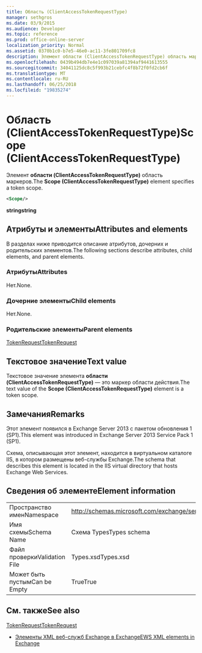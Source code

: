```yaml
---
title: Область (ClientAccessTokenRequestType)
manager: sethgros
ms.date: 03/9/2015
ms.audience: Developer
ms.topic: reference
ms.prod: office-online-server
localization_priority: Normal
ms.assetid: 0370b1c0-b7e5-46e0-ac11-3fe801709fc8
description: Элемент области (ClientAccessTokenRequestType) область маркеров.
ms.openlocfilehash: 0439b494db7e4e1c097039a81394af9441613555
ms.sourcegitcommit: 34041125dc8c5f993b21cebfc4f8b72f0fd2cb6f
ms.translationtype: MT
ms.contentlocale: ru-RU
ms.lasthandoff: 06/25/2018
ms.locfileid: "19835274"
---
```

# <a name="scope-clientaccesstokenrequesttype"></a><span data-ttu-id="8f286-103">Область (ClientAccessTokenRequestType)</span><span class="sxs-lookup"><span data-stu-id="8f286-103">Scope (ClientAccessTokenRequestType)</span></span>

<span data-ttu-id="8f286-104">Элемент **области (ClientAccessTokenRequestType)** область маркеров.</span><span class="sxs-lookup"><span data-stu-id="8f286-104">The **Scope (ClientAccessTokenRequestType)** element specifies a token scope.</span></span> 
  
```XML
<Scope/>
```

 <span data-ttu-id="8f286-105">**string**</span><span class="sxs-lookup"><span data-stu-id="8f286-105">**string**</span></span>
## <a name="attributes-and-elements"></a><span data-ttu-id="8f286-106">Атрибуты и элементы</span><span class="sxs-lookup"><span data-stu-id="8f286-106">Attributes and elements</span></span>

<span data-ttu-id="8f286-107">В разделах ниже приводится описание атрибутов, дочерних и родительских элементов.</span><span class="sxs-lookup"><span data-stu-id="8f286-107">The following sections describe attributes, child elements, and parent elements.</span></span>
  
### <a name="attributes"></a><span data-ttu-id="8f286-108">Атрибуты</span><span class="sxs-lookup"><span data-stu-id="8f286-108">Attributes</span></span>

<span data-ttu-id="8f286-109">Нет.</span><span class="sxs-lookup"><span data-stu-id="8f286-109">None.</span></span>
  
### <a name="child-elements"></a><span data-ttu-id="8f286-110">Дочерние элементы</span><span class="sxs-lookup"><span data-stu-id="8f286-110">Child elements</span></span>

<span data-ttu-id="8f286-111">Нет.</span><span class="sxs-lookup"><span data-stu-id="8f286-111">None.</span></span>
  
### <a name="parent-elements"></a><span data-ttu-id="8f286-112">Родительские элементы</span><span class="sxs-lookup"><span data-stu-id="8f286-112">Parent elements</span></span>

[<span data-ttu-id="8f286-113">TokenRequest</span><span class="sxs-lookup"><span data-stu-id="8f286-113">TokenRequest</span></span>](tokenrequest.md)
  
## <a name="text-value"></a><span data-ttu-id="8f286-114">Текстовое значение</span><span class="sxs-lookup"><span data-stu-id="8f286-114">Text value</span></span>

<span data-ttu-id="8f286-115">Текстовое значение элемента **области (ClientAccessTokenRequestType)** — это маркер области действия.</span><span class="sxs-lookup"><span data-stu-id="8f286-115">The text value of the **Scope (ClientAccessTokenRequestType)** element is a token scope.</span></span> 
  
## <a name="remarks"></a><span data-ttu-id="8f286-116">Замечания</span><span class="sxs-lookup"><span data-stu-id="8f286-116">Remarks</span></span>

<span data-ttu-id="8f286-117">Этот элемент появился в Exchange Server 2013 с пакетом обновления 1 (SP1).</span><span class="sxs-lookup"><span data-stu-id="8f286-117">This element was introduced in Exchange Server 2013 Service Pack 1 (SP1).</span></span>
  
<span data-ttu-id="8f286-118">Схема, описывающая этот элемент, находится в виртуальном каталоге IIS, в котором размещены веб-службы Exchange.</span><span class="sxs-lookup"><span data-stu-id="8f286-118">The schema that describes this element is located in the IIS virtual directory that hosts Exchange Web Services.</span></span>
  
## <a name="element-information"></a><span data-ttu-id="8f286-119">Сведения об элементе</span><span class="sxs-lookup"><span data-stu-id="8f286-119">Element information</span></span>

|||
|:-----|:-----|
|<span data-ttu-id="8f286-120">Пространство имен</span><span class="sxs-lookup"><span data-stu-id="8f286-120">Namespace</span></span>  <br/> |http://schemas.microsoft.com/exchange/services/2006/types  <br/> |
|<span data-ttu-id="8f286-121">Имя схемы</span><span class="sxs-lookup"><span data-stu-id="8f286-121">Schema Name</span></span>  <br/> |<span data-ttu-id="8f286-122">Схема Types</span><span class="sxs-lookup"><span data-stu-id="8f286-122">Types schema</span></span>  <br/> |
|<span data-ttu-id="8f286-123">Файл проверки</span><span class="sxs-lookup"><span data-stu-id="8f286-123">Validation File</span></span>  <br/> |<span data-ttu-id="8f286-124">Types.xsd</span><span class="sxs-lookup"><span data-stu-id="8f286-124">Types.xsd</span></span>  <br/> |
|<span data-ttu-id="8f286-125">Может быть пустым</span><span class="sxs-lookup"><span data-stu-id="8f286-125">Can be Empty</span></span>  <br/> |<span data-ttu-id="8f286-126">True</span><span class="sxs-lookup"><span data-stu-id="8f286-126">True</span></span>  <br/> |
   
## <a name="see-also"></a><span data-ttu-id="8f286-127">См. также</span><span class="sxs-lookup"><span data-stu-id="8f286-127">See also</span></span>



[<span data-ttu-id="8f286-128">TokenRequest</span><span class="sxs-lookup"><span data-stu-id="8f286-128">TokenRequest</span></span>](tokenrequest.md)


- [<span data-ttu-id="8f286-129">Элементы XML веб-служб Exchange в Exchange</span><span class="sxs-lookup"><span data-stu-id="8f286-129">EWS XML elements in Exchange</span></span>](ews-xml-elements-in-exchange.md)

